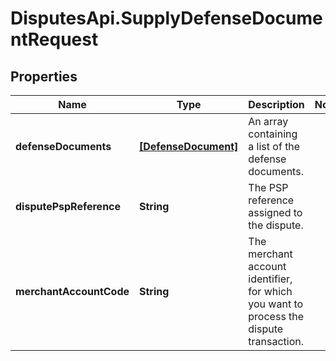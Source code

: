 # DisputesApi.SupplyDefenseDocumentRequest

## Properties

Name | Type | Description | Notes
------------ | ------------- | ------------- | -------------
**defenseDocuments** | [**[DefenseDocument]**](DefenseDocument.md) | An array containing a list of the defense documents. | 
**disputePspReference** | **String** | The PSP reference assigned to the dispute. | 
**merchantAccountCode** | **String** | The merchant account identifier, for which you want to process the dispute transaction. | 


